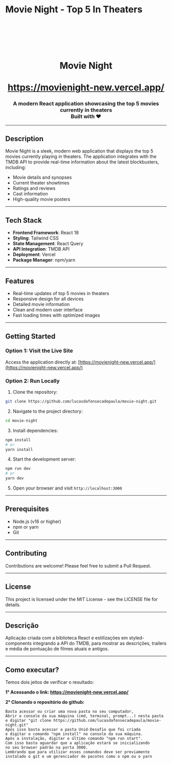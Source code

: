 # Movie Night - Top 5 In Theaters

<h1 align="center">
<br>
  <br>
  <br>
  Movie Night
  <br>
  <br>
  <a href="https://movienight-new.vercel.app/">https://movienight-new.vercel.app/</a>
</h1>

<h3 align="center">A modern React application showcasing the top 5 movies currently in theaters<br>Built with ❤️</h3>

---

## Description

Movie Night is a sleek, modern web application that displays the top 5 movies currently playing in theaters. The application integrates with the TMDB API to provide real-time information about the latest blockbusters, including:

- Movie details and synopses
- Current theater showtimes
- Ratings and reviews
- Cast information
- High-quality movie posters

---

## Tech Stack

- **Frontend Framework**: React 18
- **Styling**: Tailwind CSS
- **State Management**: React Query
- **API Integration**: TMDB API
- **Deployment**: Vercel
- **Package Manager**: npm/yarn

---

## Features

- Real-time updates of top 5 movies in theaters
- Responsive design for all devices
- Detailed movie information
- Clean and modern user interface
- Fast loading times with optimized images

---

## Getting Started

### Option 1: Visit the Live Site

Access the application directly at: [https://movienight-new.vercel.app/](https://movienight-new.vercel.app/)

### Option 2: Run Locally

1. Clone the repository:

```bash
git clone https://github.com/lucasdafonsecadepaula/movie-night.git
```

2. Navigate to the project directory:

```bash
cd movie-night
```

3. Install dependencies:

```bash
npm install
# or
yarn install
```

4. Start the development server:

```bash
npm run dev
# or
yarn dev
```

5. Open your browser and visit `http://localhost:3000`

---

## Prerequisites

- Node.js (v16 or higher)
- npm or yarn
- Git

---

## Contributing

Contributions are welcome! Please feel free to submit a Pull Request.

---

## License

This project is licensed under the MIT License - see the LICENSE file for details.

---

## Descrição

Aplicação criada com a biblioteca React e estilizações em styled-components integrando a API do TMDB, para mostrar as descrições, trailers e média de pontuação de filmes atuais e antigos.

---

## Como executar?

Temos dois jeitos de verificar o resultado:

**1° Acessando o link: https://movienight-new.vercel.app/**

**2° Clonando o repositório do github:**

    Basta acessar ou criar uma nova pasta no seu computador,
    Abrir o console da sua máquina (cmd, terminal, prompt...) nesta pasta
    e digitar "git clone https://github.com/lucasdafonsecadepaula/movie-night.git"
    Após isso basta acessar a pasta Unid-Desafio que foi criada
    e digitar o comando "npm install" no console da sua máquina.
    Após a instalação, digitar o último comando "npm run start".
    Com isso basta aguardar que a aplicação estará se inicializando
    no seu browser padrão na porta 3000.
    Lembrando que para utilizar esses comandos deve ser previamente instalado o git e um gerenciador de pacotes como o npm ou o yarn
